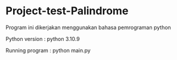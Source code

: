 # Project-test-Palindrome

Program ini dikerjakan menggunakan bahasa pemrograman python



Python version : python 3.10.9

Running program : python main.py
